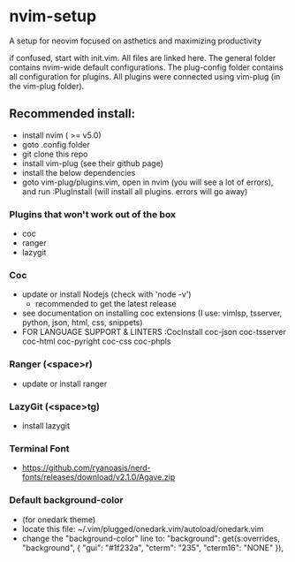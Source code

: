 # nvim-setup
A setup for neovim focused on asthetics and maximizing productivity

if confused, start with init.vim. All files are linked here. The general folder contains
nvim-wide default configurations. The plug-config folder contains all configuration
for plugins. All plugins were connected using vim-plug (in the vim-plug folder).

## Recommended install:
- install nvim ( >= v5.0)
- goto .config folder
- git clone this repo
- install vim-plug (see their github page)
- install the below dependencies
- goto vim-plug/plugins.vim, open in nvim (you will see a lot of errors), and run :PlugInstall (will install all plugins. errors will go away)

### Plugins that won't work out of the box
- coc
- ranger
- lazygit

### Coc
- update or install Nodejs (check with 'node -v')
    - recommended to get the latest release
- see documentation on installing coc extensions (I use: vimlsp, tsserver, python, json, html, css, snippets)
- FOR LANGUAGE SUPPORT & LINTERS :CocInstall coc-json coc-tsserver coc-html coc-pyright coc-css coc-phpls

### Ranger (\<space\>r)
- update or install ranger

### LazyGit (\<space\>tg)
- install lazygit

### Terminal Font
- https://github.com/ryanoasis/nerd-fonts/releases/download/v2.1.0/Agave.zip

### Default background-color
- (for onedark theme)
- locate this file: ~/.vim/plugged/onedark.vim/autoload/onedark.vim
- change the "background-color" line to: "background": get(s:overrides, "background", { "gui": "#1f232a", "cterm": "235", "cterm16": "NONE" }),
